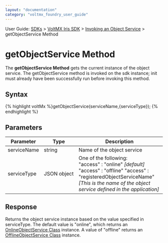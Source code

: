 ```yaml
---
layout: "documentation"
category: "voltmx_foundry_user_guide"
---
```

                              

User Guide: [SDKs](../Foundry_SDKs.html) > [VoltMX Iris SDK](../VoltMXStudio/Installing_VoltMXJS_SDK.html) > [Invoking an Object Service](Objects_API_Reference.html) > getObjectService Method

getObjectService Method
=======================

The **getObjectService Method** gets the current instance of the object service. The getObjectService method is invoked on the sdk instance; init must already have been successfully run before invoking this method.

Syntax
------

{% highlight voltMx %}getObjectService(serviceName,{serviceType});
{% endhighlight %}

Parameters
----------

  
| Parameter | Type | Description |
| --- | --- | --- |
| serviceName | string | Name of the object service |
| serviceType | JSON object | One of the following: "access" : "online" _\[default\]_ "access" : "offline" "access" : "registeredObjectServiceName" _\[This is the name of the object service defined in the application\]_ |

Response
--------

Returns the object service instance based on the value specified in serviceType. The default value is "online", which returns an [OnlineObjectService Class](OnlineObjectService_Class.html) instance. A value of "offline" returns an [OfflineObjectService Class](OfflineObjectService_Class.html) instance.
